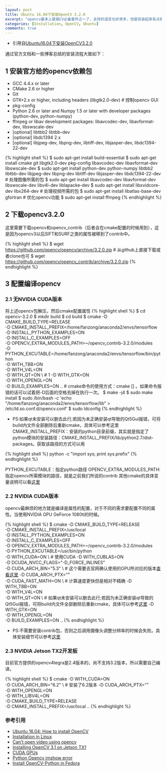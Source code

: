```yaml
---
layout: post
title: Ubuntu 16.04下安装OpenCV 3.2.0
excerpt: "opencv基本上是搞CV必备套件之一了，支持的语言也非常多，但是安装起来有点麻烦（如果是在conda下安装的话则可以用conda install -c menpo opencv3=3.2.0）。需要注意的是，pip可以安装的opencv-python安装并不依赖opencv，只是封装了opencv的Python API，一般情况下也够用。但是如果准备安装完整版本的opencv，这里比较建议将opencv-python卸载，以免之后产生一些不必要的报错。"
categories: [Installation, OpenCV, Ubuntu]
comments: true
---
```


* 引用自[Ubuntu16.04下安装OpenCV3.2.0](http://www.cnblogs.com/arkenstone/p/6490017.html)

通过官方文档和一些博客总结的安装流程大致如下： 
## 1 安装官方给的opencv依赖包 
* GCC 4.4.x or later
* CMake 2.6 or higher
* Git
* GTK+2.x or higher, including headers (libgtk2.0-dev) # 控制opencv GUI
* pkg-config
* Python 2.6 or later and Numpy 1.5 or later with developer packages (python-dev, python-numpy)
* ffmpeg or libav development packages: libavcodec-dev, libavformat-dev, libswscale-dev
* [optional] libtbb2 libtbb-dev
* [optional] libdc1394 2.x
* [optional] libjpeg-dev, libpng-dev, libtiff-dev, libjasper-dev, libdc1394-22-dev

{% highlight shell %}
$ sudo apt-get install build-essential
$ sudo apt-get install cmake git libgtk2.0-dev pkg-config libavcodec-dev libavformat-dev libswscale-dev
$ sudo apt-get install python-dev python-numpy libtbb2 libtbb-dev libjpeg-dev libpng-dev libtiff-dev libjasper-dev libdc1394-22-dev # 处理图像所需的包
$ sudo apt-get install libavcodec-dev libavformat-dev libswscale-dev libv4l-dev liblapacke-dev
$ sudo apt-get install libxvidcore-dev libx264-dev # 处理视频所需的包
$ sudo apt-get install libatlas-base-dev gfortran # 优化opencv功能
$ sudo apt-get install ffmpeg
{% endhighlight %}

## 2 下载opencv3.2.0 

这里需要下载opencv和opencv_contrib（后者会在cmake配置的时候用到），这是因为opencv3以后SIFT和SURF之类的属性被移到了contrib中。 

{% highlight shell %}
$ wget https://github.com/opencv/opencv/archive/3.2.0.zip # 从github上直接下载或者clone也可
$ wget https://github.com/opencv/opencv_contrib/archive/3.2.0.zip
{% endhighlight %}

## 3 配置编译opencv 
### 2.1 无NVIDIA CUDA版本 
将上述opencv包解压，然后cmake配置属性
{% highlight shell %}
$ cd opencv-3.2.0
$ mkdir build
$ cd build
$ cmake -D CMAKE_BUILD_TYPE=RELEASE \
    -D CMAKE_INSTALL_PREFIX=/home/fanzong/anaconda2/envs/tensorflow \
    -D INSTALL_PYTHON_EXAMPLES=ON \
    -D INSTALL_C_EXAMPLES=OFF \
    -D OPENCV_EXTRA_MODULES_PATH=~/opencv_contrib-3.2.0/modules \
    -D PYTHON_EXCUTABLE=/home/fanzong/anaconda2/envs/tensorflow/bin/python \
    -D WITH_TBB=ON \
    -D WITH_V4L=ON \
    -D WITH_QT=ON \    # 1
    -D WITH_GTK=ON \
    -D WITH_OPENGL=ON \
    -D BUILD_EXAMPLES=ON .. # cmake命令的使用方式：cmake [<some optional parameters>] <path to the OpenCV source directory>。如果命令报错的话可以试着把-D后面的空格去掉在执行一次。
$ make -j4
$ sudo make install
$ sudo /bin/bash -c 'echo "/home/fanzong/anaconda2/envs/tensorflow/lib" > /etc/ld.so.conf.d/opencv.conf'
$ sudo ldconfig
{% endhighlight %}

* PS:如果qt未安装可以删去此行;若因为未正确安装qt导致的Qt5Gui报错，可将build内文件全部删除后重新cmake，具体可以参考这里
CMAKE_INSTALL_PREFIX：安装的python目录前缀，其实就是指定了python模块的安装路径：CMAKE_INSTALL_PREFIX/lib/python2.7/dist-packages。获取该路径的方式可以用

{% highlight shell %}
python -c "import sys; print sys.prefix"
{% endhighlight %}

PYTHON_EXCUTABLE：指定python路径
OPENCV_EXTRA_MODULES_PATH: 指定opencv所需模块的路径，就是之前我们所说的contrib
其他cmake的具体变量说明可以看[这里](https://cmake.org/cmake/help/v3.0/manual/cmake-variables.7.html)

### 2.2 NVIDIA CUDA版本 
opencv最麻烦的地方就是编译是属性的配置，对于不同的需求要配置不同的属性。当使用NVIDIA GPU GeForce 1080ti的时候。

{% highlight shell %}
$ cmake -D CMAKE_BUILD_TYPE=RELEASE \
    -D CMAKE_INSTALL_PREFIX=/usr/local \
    -D INSTALL_PYTHON_EXAMPLES=ON \
    -D INSTALL_C_EXAMPLES=OFF \
    -D OPENCV_EXTRA_MODULES_PATH=~/opencv_contrib-3.2.0/modules \
    -D PYTHON_EXCUTABLE=/usr/bin/python \
    -D WITH_CUDA=ON \    # 使用CUDA
    -D WITH_CUBLAS=ON \
    -D DCUDA_NVCC_FLAGS="-D_FORCE_INLINES" \
    -D CUDA_ARCH_BIN="5.3" \    # 这个需要去官网确认使用的GPU所对应的版本[查看这里](https://developer.nvidia.com/cuda-gpus)
    -D CUDA_ARCH_PTX="" \
    -D CUDA_FAST_MATH=ON \    # 计算速度更快但是相对不精确
    -D WITH_TBB=ON \
    -D WITH_V4L=ON \
    -D WITH_QT=ON \    # 如果qt未安装可以删去此行;若因为未正确安装qt导致的Qt5Gui报错，可将build内文件全部删除后重新cmake，具体可以参考[这里](http://stackoverflow.com/questions/17420739/opencv-2-4-5-and-qt5-error-s)
    -D WITH_GTK=ON \
    -D WITH_OPENGL=ON \
    -D BUILD_EXAMPLES=ON ..
{% endhighlight %}
* PS:不需要安装contrib包，否则之后调用摄像头调整分辨率的时候会失败。具体安装细节可以参考[这里](http://dev.t7.ai/jetson/opencv/)

### 2.3 NVIDIA Jetson TX2开发板
目前官方提供的opencv4tegra是2.4版本的，尚不支持3.2版本，所以需要自己编译。

{% highlight shell %}
$ cmake -D WITH_CUDA=ON \
    -D CUDA_ARCH_BIN="6.2" \  # 安装了6.2版本
    -D CUDA_ARCH_PTX=""  \
    -D WITH_OPENGL=ON  \
    -D WITH_LIBV4L=ON \
    -D CMAKE_BUILD_TYPE=RELEASE \
    -D CMAKE_INSTALL_PREFIX=/usr/local ..
{% endhighlight %}


### 参考引用 

* [Ubuntu 16.04: How to install OpenCV](http://www.pyimagesearch.com/2016/10/24/ubuntu-16-04-how-to-install-opencv/)
* [Installation in Linux](http://docs.opencv.org/2.4/doc/tutorials/introduction/linux_install/linux_install.html)
* [Can't open video using opencv](http://stackoverflow.com/questions/31040746/cant-open-video-using-opencv)
* [Installing OpenCV 3.1 on Jetson TX1](http://dev.t7.ai/jetson/opencv/)
* [CUDA GPUs](https://developer.nvidia.com/cuda-gpus)
* [Python Opencv imshow error](http://stackoverflow.com/questions/41818870/python-opencv-imshow-error)
* [Install OpenCV-Python in Fedora](http://opencv-python-tutroals.readthedocs.io/en/latest/py_tutorials/py_setup/py_setup_in_fedora/py_setup_in_fedora.html)
